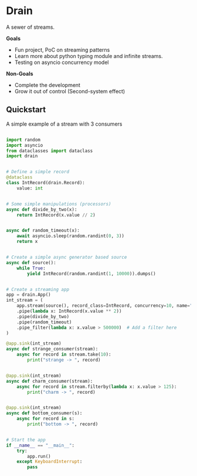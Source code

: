 Drain
=====

A sewer of streams.

**Goals**

- Fun project, PoC on streaming patterns
- Learn more about python typing module and infinite streams.
- Testing on asyncio concurrency model

**Non-Goals**

- Complete the development
- Grow it out of control (Second-system effect)

## Quickstart

A simple example of a stream with 3 consumers

```python

import random
import asyncio
from dataclasses import dataclass
import drain


# Define a simple record
@dataclass
class IntRecord(drain.Record):
    value: int


# Some simple manipulations (processors)
async def divide_by_two(x):
    return IntRecord(x.value // 2)


async def random_timeout(x):
    await asyncio.sleep(random.randint(0, 3))
    return x


# Create a simple async generator based source
async def source():
    while True:
        yield IntRecord(random.randint(1, 10000)).dumps()


# Create a streaming app
app = drain.App()
int_stream = (
    app.stream(source(), record_class=IntRecord, concurrency=10, name="test")
    .pipe(lambda x: IntRecord(x.value ** 2))
    .pipe(divide_by_two)
    .pipe(random_timeout)
    .pipe_filter(lambda x: x.value > 500000)  # Add a filter here
)

@app.sink(int_stream)
async def strange_consumer(stream):
    async for record in stream.take(10):
        print("strange -> ", record)


@app.sink(int_stream)
async def charm_consumer(stream):
    async for record in stream.filterby(lambda x: x.value > 125):
        print("charm -> ", record)


@app.sink(int_stream)
async def bottom_consumer(s):
    async for record in s:
        print("bottom -> ", record)


# Start the app
if __name__ == "__main__":
    try:
        app.run()
    except KeyboardInterrupt:
        pass
```
